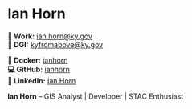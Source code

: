 # Ian Horn

**📧 Work:** [ian.horn@ky.gov](mailto:ian.horn@ky.gov)  
**📧 DGI:** [kyfromabove@ky.gov](mailto:kyfromabove@ky.gov)  

**🐳 Docker:** [ianhorn](https://hub.docker.com/repositories/ianhorn)  
**💻 GitHub:** [ianhorn](https://github.com/ianhorn)  
**🔗 LinkedIn:** [Ian Horn](https://www.linkedin.com/in/ian-horn-503b1022/)

**Ian Horn** – GIS Analyst | Developer | STAC Enthusiast